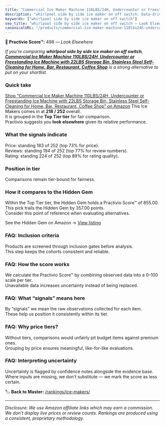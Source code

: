 ```yaml
---
title: "Commercial Ice Maker Machine 110LBS/24H, Undercounter or Freestanding Ice Machine with 22LBS Storage Bin, Stainless Steel Self-Cleaning for Home, Bar, Restaurant, Coffee Shop"
description: "whirlpool side by side ice maker on off switch: Data-driven ranking using the Practivio Score™. Positioned by quality, value, demand, findability, momentum."
keywords: ["whirlpool side by side ice maker on off switch"]
seo_title: "whirlpool side by side ice maker on off switch — Look Elsewhere (2025)"
canonicalURL: "/products/commercial-ice-maker-machine-110lbs24h-undercounter-or-freestanding-ice-machine-with-22lbs-storage-bin-stainless-steel-self-cleaning-for-home-bar-restaurant-coffee-shop-B0DWLD9J2T/"
---
```


**🚫 Practivio Score™:** 498 — _Look Elsewhere_


*If you're comparing **whirlpool side by side ice maker on off switch**, **[Commercial Ice Maker Machine 110LBS/24H, Undercounter or Freestanding Ice Machine with 22LBS Storage Bin, Stainless Steel Self-Cleaning for Home, Bar, Restaurant, Coffee Shop](https://www.amazon.com/dp/B0DWLD9J2T?tag=practivio-20)** is a strong alternative to put on your shortlist.*
### Quick take
[Shop “Commercial Ice Maker Machine 110LBS/24H, Undercounter or Freestanding Ice Machine with 22LBS Storage Bin, Stainless Steel Self-Cleaning for Home, Bar, Restaurant, Coffee Shop” on Amazon](https://www.amazon.com/dp/B0DWLD9J2T?tag=practivio-20)
This Ice Makers comes in at **218 / 252** overall.  
It is grouped in the **Top Tier tier** for fair comparison.  
Practivio suggests you **look elsewhere** given its relative performance.

### What the signals indicate
Price: standing 183 of 252 (top 73% for price).  
Reviews: standing 194 of 252 (top 77% for review numbers).  
Rating: standing 224 of 252 (top 89% for rating quality).  

### Position in tier
Comparisons remain tier-bound for fairness.

### How it compares to the Hidden Gem
Within the Top Tier tier, the Hidden Gem holds a Practivio Score™ of 855.00.  
This pick trails the Hidden Gem by 357.00 points.  
Consider this point of reference when evaluating alternatives.  

See the Hidden Gem on Amazon → [View listing](https://www.amazon.com/dp/B0964BF4N7?tag=practivio-20)

### FAQ: Inclusion criteria
Products are screened through inclusion gates before analysis.  
This step keeps the cohorts consistent and reliable.

### FAQ: How the score works
We calculate the Practivio Score™ by combining observed data into a 0–100 scale per tier.  
Unavailable data increases uncertainty instead of being replaced.

### FAQ: What “signals” means here
By “signals” we mean the raw observations collected for each item.  
These help us position it consistently within its tier.

### FAQ: Why price tiers?
Without tiers, comparisons would unfairly pit budget items against premium ones.  
Grouping by price ensures meaningful, like-for-like evaluations.

### FAQ: Interpreting uncertainty
Uncertainty is flagged by confidence notes alongside the evidence base.  
Where inputs are missing, we don’t substitute — we mark the score as less certain.


🏷️ **Back to Master:** [/rankings/ice-makers/](/rankings/ice-makers/)

---
_Disclosure: We use Amazon affiliate links which may earn a commission. We don’t display live prices or review counts. Rankings are produced using a consistent, proprietary methodology._
